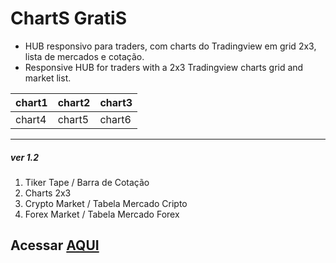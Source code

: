 # ChartS GratiS

* HUB responsivo para traders, com charts do Tradingview em grid 2x3, lista de mercados e cotação.
* Responsive HUB for traders with a 2x3 Tradingview charts grid and market list.

|  chart1 | chart2 | chart3 |  
----------|--------|------- 
|  chart4 | chart5 | chart6 | 

---

##### ver 1.2
1. Tiker Tape / Barra de Cotação
2. Charts 2x3
3. Crypto Market / Tabela Mercado Cripto
4. Forex Market / Tabela Mercado Forex

## Acessar [AQUI](https://czarnoel.github.io/chartsgratis/)







